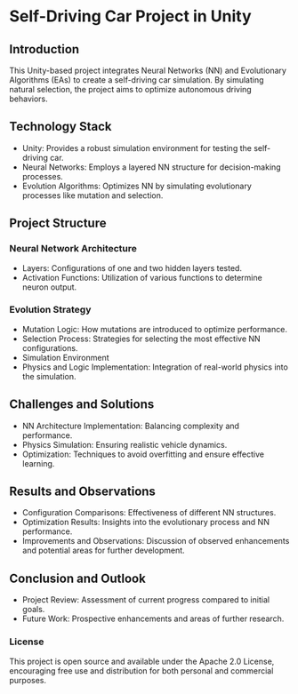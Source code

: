 # Self-Driving Car Project in Unity

## Introduction

This Unity-based project integrates Neural Networks (NN) and Evolutionary Algorithms (EAs) to create a self-driving car simulation. By simulating natural selection, the project aims to optimize autonomous driving behaviors.

## Technology Stack

- Unity: Provides a robust simulation environment for testing the self-driving car.
- Neural Networks: Employs a layered NN structure for decision-making processes.
- Evolution Algorithms: Optimizes NN by simulating evolutionary processes like mutation and selection.

## Project Structure

### Neural Network Architecture

- Layers: Configurations of one and two hidden layers tested.
- Activation Functions: Utilization of various functions to determine neuron output.

### Evolution Strategy

- Mutation Logic: How mutations are introduced to optimize performance.
- Selection Process: Strategies for selecting the most effective NN configurations.
- Simulation Environment
- Physics and Logic Implementation: Integration of real-world physics into the simulation.

## Challenges and Solutions

- NN Architecture Implementation: Balancing complexity and performance.
- Physics Simulation: Ensuring realistic vehicle dynamics.
- Optimization: Techniques to avoid overfitting and ensure effective learning.

## Results and Observations

- Configuration Comparisons: Effectiveness of different NN structures.
- Optimization Results: Insights into the evolutionary process and NN performance.
- Improvements and Observations: Discussion of observed enhancements and potential areas for further development.

## Conclusion and Outlook

- Project Review: Assessment of current progress compared to initial goals.
- Future Work: Prospective enhancements and areas of further research.

### License

This project is open source and available under the Apache 2.0 License, encouraging free use and distribution for both personal and commercial purposes.
